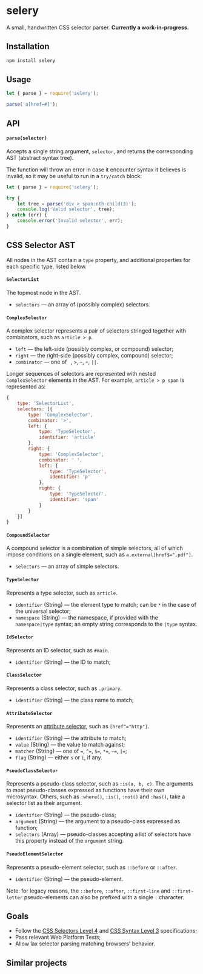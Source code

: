 # selery

A small, handwritten CSS selector parser. **Currently a work-in-progress.**

## Installation

```bash
npm install selery
```

## Usage

```js
let { parse } = require('selery');

parse('a[href=#]');
```

## API

#### `parse(selector)`

Accepts a single string argument, `selector`, and returns the corresponding AST (abstract syntax tree).

The function will throw an error in case it encounter syntax it believes is invalid, so it may be useful to run in a `try/catch` block:

```js
let { parse } = require('selery');

try {
	let tree = parse('div > span:nth-child(3)');
	console.log('Valid selector', tree);
} catch (err) {
	console.error('Invalid selector', err);
}
```

## CSS Selector AST

All nodes in the AST contain a `type` property, and additional properties for each specific type, listed below.

#### `SelectorList`

The topmost node in the AST.

- `selectors` — an array of (possibly complex) selectors.

#### `ComplexSelector`

A complex selector represents a pair of selectors stringed together with combinators, such as `article > p`.

- `left` — the left-side (possibly complex, or compound) selector;
- `right` — the right-side (possibly complex, compound) selector;
- `combinator` — one of ` `, `>`, `~`, `+`, `||`.

Longer sequences of selectors are represented with nested `ComplexSelector` elements in the AST. For example, `article > p span` is represented as:

```js
{
	type: 'SelectorList',
	selectors: [{
		type: 'ComplexSelector',
		combinator: '>',
		left: {
			type: 'TypeSelector',
			identifier: 'article'
		},
		right: {
			type: 'ComplexSelector',
			combinator: ' ',
			left: {
				type: 'TypeSelector',
				identifier: 'p'
			},
			right: {
				type: 'TypeSelector',
				identifier: 'span'
			}
		}
	}]
}
```

#### `CompoundSelector`

A compound selector is a combination of simple selectors, all of which impose conditions on a single element, such as `a.external[href$=".pdf"]`.

- `selectors` — an array of simple selectors.

#### `TypeSelector`

Represents a type selector, such as `article`.

- `identifier` (String) — the element type to match; can be `*` in the case of the universal selector;
- `namespace` (String) — the namespace, if provided with the `namespace|type` syntax; an empty string corresponds to the `|type` syntax.

#### `IdSelector`

Represents an ID selector, such as `#main`.

- `identifier` (String) — the ID to match;

#### `ClassSelector`

Represents a class selector, such as `.primary`.

- `identifier` (String) — the class name to match;

#### `AttributeSelector`

Represents an [attribute selector](https://drafts.csswg.org/selectors/#attribute-selectors), such as `[href^="http"]`.

- `identifier` (String) — the attribute to match;
- `value` (String) — the value to match against;
- `matcher` (String) — one of `=`, `^=`, `$=`, `*=`, `~=`, `|=`;
- `flag` (String) — either `s` or `i`, if any.

#### `PseudoClassSelector`

Represents a pseudo-class selector, such as `:is(a, b, c)`. The arguments to most pseudo-classes expressed as functions have their own microsyntax. Others, such as `:where()`, `:is()`, `:not()` and `:has()`, take a selector list as their argument.

- `identifier` (String) — the pseudo-class;
- `argument` (String) — the argument to a pseudo-class expressed as function;
- `selectors` (Array) — pseudo-classes accepting a list of selectors have this property instead of the `argument` string.

#### `PseudoElementSelector`

Represents a pseudo-element selector, such as `::before` or `::after`.

- `identifier` (String) — the pseudo-element.

Note: for legacy reasons, the `::before`, `::after`, `::first-line` and `::first-letter` pseudo-elements can also be prefixed with a single `:` character.

## Goals

- Follow the [CSS Selectors Level 4](https://drafts.csswg.org/selectors-4/) and [CSS Syntax Level 3](https://drafts.csswg.org/css-syntax-3/) specifications;
- Pass relevant Web Platform Tests;
- Allow lax selector parsing matching browsers' behavior.

## Similar projects

